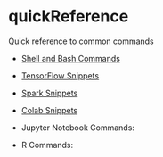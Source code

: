 # quickReference
Quick reference to common commands

* [Shell and Bash Commands](/ShellSnip/ShellSnip.md)

* [TensorFlow Snippets](/TfSnip/TfSnip.md)

* [Spark Snippets](/SparkSnip/SparkSnip.ipynb)

* [Colab Snippets](/ColabSnip/ColabSnippets.ipynb)

* Jupyter Notebook Commands:

* R Commands:

